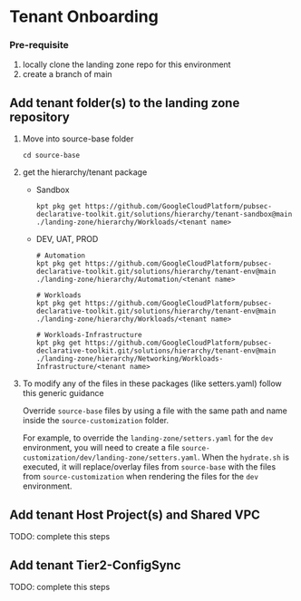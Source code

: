# Tenant Onboarding

### Pre-requisite
1. locally clone the landing zone repo for this environment
1. create a branch of main

## Add tenant folder(s) to the landing zone repository

  1. Move into source-base folder
      ```
      cd source-base
      ```
  1. get the hierarchy/tenant package
     - Sandbox
        ```
        kpt pkg get https://github.com/GoogleCloudPlatform/pubsec-declarative-toolkit.git/solutions/hierarchy/tenant-sandbox@main ./landing-zone/hierarchy/Workloads/<tenant name>
        ```

     - DEV, UAT, PROD
        ```
        # Automation
        kpt pkg get https://github.com/GoogleCloudPlatform/pubsec-declarative-toolkit.git/solutions/hierarchy/tenant-env@main ./landing-zone/hierarchy/Automation/<tenant name>

        # Workloads
        kpt pkg get https://github.com/GoogleCloudPlatform/pubsec-declarative-toolkit.git/solutions/hierarchy/tenant-env@main ./landing-zone/hierarchy/Workloads/<tenant name>

        # Workloads-Infrastructure
        kpt pkg get https://github.com/GoogleCloudPlatform/pubsec-declarative-toolkit.git/solutions/hierarchy/tenant-env@main ./landing-zone/hierarchy/Networking/Workloads-Infrastructure/<tenant name>
        ```
  1. To modify any of the files in these packages (like setters.yaml) follow this generic guidance
  
      Override `source-base` files by using a file with the same path and name inside the `source-customization` folder.
      
      For example, to override the `landing-zone/setters.yaml` for the `dev` environment, you will need to create a file `source-customization/dev/landing-zone/setters.yaml`. When the `hydrate.sh` is executed, it will replace/overlay files from `source-base` with the files from `source-customization` when rendering the files for the `dev` environment.


## Add tenant Host Project(s) and Shared VPC
TODO: complete this steps

## Add tenant Tier2-ConfigSync
TODO: complete this steps


